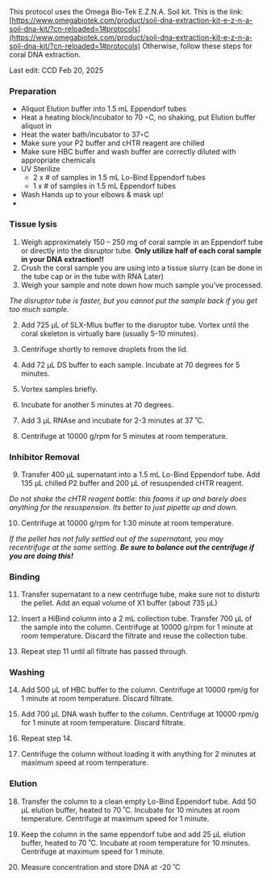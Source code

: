 This protocol uses the Omega Bio-Tek E.Z.N.A. Soil kit. This is the link:
[https://www.omegabiotek.com/product/soil-dna-extraction-kit-e-z-n-a-soil-dna-kit/?cn-reloaded=1#protocols](https://www.omegabiotek.com/product/soil-dna-extraction-kit-e-z-n-a-soil-dna-kit/?cn-reloaded=1#protocols)
Otherwise, follow these steps for coral DNA  extraction.

Last edit: CCD Feb 20, 2025 

### [](https://github.com/ThijsSt/SCTLD-metagenomes/blob/main/DNA_Extraction.md#preparation)Preparation

-   Aliquot Elution buffer into 1.5 mL Eppendorf tubes
- Heat a heating block/incubator to 70 ◦C, no shaking, put Elution buffer aliquot in
- Heat the water bath/incubator to 37◦C
-   Make sure your P2 buffer and cHTR reagent are chilled
-    Make sure HBC buffer and wash buffer are correctly diluted with appropriate chemicals
-   UV Sterilize 
	- 2 x # of samples in 1.5 mL Lo-Bind Eppendorf tubes 
	- 1 x # of samples in 1.5 mL Eppendorf tubes
- Wash Hands up to your elbows & mask up!
- 

### [](https://github.com/ThijsSt/SCTLD-metagenomes/blob/main/DNA_Extraction.md#tissue-lysis)Tissue lysis

1.  Weigh approximately 150 – 250 mg of coral sample in an Eppendorf tube or directly into the disruptor tube. 
**Only utilize half of each coral sample in your DNA extraction!!**
1. Crush the coral sample you are using into a tissue slurry (can be done in the tube cap or in the tube with RNA Later)
2. Weigh your sample and note down how much sample you’ve processed. 

_The disruptor tube is faster, but you cannot put the sample back if you get too much sample._


2.  Add 725 µL of SLX-Mlus buffer to the disruptor tube. Vortex until the coral skeleton is virtually bare (usually 5-10 minutes).
    
3.  Centrifuge shortly to remove droplets from the lid.
    
4.  Add 72 µL DS buffer to each sample. Incubate at 70 degrees for 5 minutes.
    
5.  Vortex samples briefly.
    
6.  Incubate for another 5 minutes at 70 degrees.
    
7.  Add 3 µL RNAse and incubate for 2-3 minutes at 37 ˚C.
    
8.  Centrifuge at 10000 g/rpm for 5 minutes at room temperature.
    

### [](https://github.com/ThijsSt/SCTLD-metagenomes/blob/main/DNA_Extraction.md#inhibitor-removal)Inhibitor Removal

9.  Transfer 400 µL supernatant into a 1.5 mL Lo-Bind Eppendorf tube. Add 135 µL chilled P2 buffer and 200 µL of resuspended cHTR reagent.

_Do not shake the cHTR reagent bottle: this foams it up and barely does anything for the resuspension. Its better to just pipette up and down._
    
10.  Centrifuge at 10000 g/rpm for 1:30 minute at room temperature.

*If the pellet has not fully settled out of the supernatant, you may recentrifuge at the same setting. **Be sure to balance out the centrifuge if you are doing this!***

### [](https://github.com/ThijsSt/SCTLD-metagenomes/blob/main/DNA_Extraction.md#binding)Binding

11.  Transfer supernatant to a new centrifuge tube, make sure not to disturb the pellet. Add an equal volume of X1 buffer (about 735 µL)
    
12.  Insert a HiBind column into a 2 mL collection tube. Transfer 700 µL of the sample into the column. Centrifuge at 10000 g/rpm for 1 minute at room temperature. Discard the filtrate and reuse the collection tube.
    
13.  Repeat step 11 until all filtrate has passed through.
    

### [](https://github.com/ThijsSt/SCTLD-metagenomes/blob/main/DNA_Extraction.md#washing)Washing

14.  Add 500 µL of HBC buffer to the column. Centrifuge at 10000 rpm/g for 1 minute at room temperature. Discard filtrate.
    
15.  Add 700 µL DNA wash buffer to the column. Centrifuge at 10000 rpm/g for 1 minute at room temperature. Discard filtrate.
    
16.  Repeat step 14.
    
17.  Centrifuge the column without loading it with anything for 2 minutes at maximum speed at room temperature.
    

### [](https://github.com/ThijsSt/SCTLD-metagenomes/blob/main/DNA_Extraction.md#elution)Elution

18.  Transfer the column to a clean empty Lo-Bind Eppendorf tube. Add 50 µL elution buffer, heated to 70 ˚C. Incubate for 10 minutes at room temperature. Centrifuge at maximum speed for 1 minute.
    
19.  Keep the column in the same eppendorf tube and add 25 µL elution buffer, heated to 70 ˚C. Incubate at room temperature for 10 minutes. Centrifuge at maximum speed for 1 minute.
    
20.  Measure concentration and store DNA at -20 ˚C